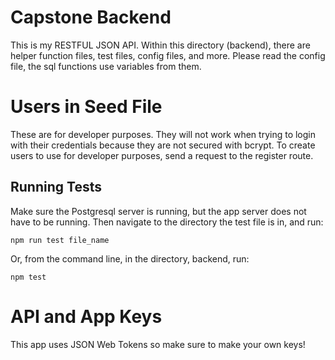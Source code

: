 # Capstone Backend
This is my RESTFUL JSON API. Within this directory (backend), there are helper function files, test files, config files, and more. Please read the config file, the sql functions use variables from them.

# Users in Seed File
These are for developer purposes. They will not work when trying to login with their credentials because they are not secured with bcrypt. To create users to use for developer purposes, send a request to the register route.

## Running Tests
Make sure the Postgresql server is running, but the app server does not have to be running. Then navigate to the directory the test file is in, and run:
```
npm run test file_name
```
Or, from the command line, in the directory, backend, run:
```
npm test
```

# API and App Keys
This app uses JSON Web Tokens so make sure to make your own keys!